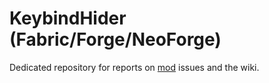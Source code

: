# KeybindHider (Fabric/Forge/NeoForge)
Dedicated repository for reports on [mod](https://modrinth.com/mod/keybindhider/) issues and the wiki.
